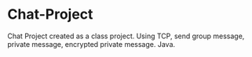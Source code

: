 # Chat-Project
Chat Project created as a class project. Using TCP, send group message, private message, encrypted private message. Java.
